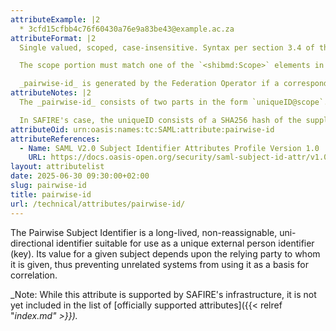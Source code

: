 ```yaml
---
attributeExample: |2
  * 3cfd15cfbb4c76f60430a76e9a83be43@example.ac.za
attributeFormat: |2
  Single valued, scoped, case-insensitive. Syntax per section 3.4 of the SAML V2.0 Subject Identifier Attributes Profile.

  The scope portion must match one of the `<shibmd:Scope>` elements in the [identity provider's metadata](/technical/saml2/idp-requirements/). Note that scopes are **case sensitive**.

  _pairwise-id_ is generated by the Federation Operator if a corresponding _[subject-id](/technical/attributes/subject-id/)_ is sent by the home organisation.
attributeNotes: |2
  The _pairwise-id_ consists of two parts in the form `uniqueID@scope`. The uniqueID is an opaque, pseudonymous identifier for the subject at their home organisation, and the scope identifies the home organisation of the subject. The maximum combined length, including the "@" separator, is 255 characters.

  In SAFIRE's case, the uniqueID consists of a SHA256 hash of the supplied `subject-id` and the relying party's identifier, making it a consistent length. However, this is not guarenteed and provision should be made to accomodate the full 127 character uniqueID provided for by the specification.
attributeOid: urn:oasis:names:tc:SAML:attribute:pairwise-id
attributeReferences:
  - Name: SAML V2.0 Subject Identifier Attributes Profile Version 1.0
    URL: https://docs.oasis-open.org/security/saml-subject-id-attr/v1.0/cs01/saml-subject-id-attr-v1.0-cs01.html
layout: attributelist
date: 2025-06-30 09:30:00+02:00
slug: pairwise-id
title: pairwise-id
url: /technical/attributes/pairwise-id/
---
```


The Pairwise Subject Identifier is a long-lived, non-reassignable, uni-directional identifier suitable for use as a unique external person identifier (key). Its value for a given subject depends upon the relying party to whom it is given, thus preventing unrelated systems from using it as a basis for correlation.

_Note: While this attribute is supported by SAFIRE's infrastructure, it is not yet included in the list of [officially supported attributes]({{< relref "_index.md" >}})._

